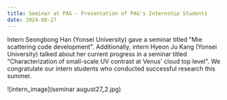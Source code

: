 ```yaml
---
title: Seminar at PAG - Presentation of PAG's Internship Students
date: 2024-08-27
---
```


Intern Seongbong Han (Yonsei University) gave a seminar titled "Mie scattering code development". Additionally, intern Hyeon Ju Kang (Yonsei University) talked about her current progress in a seminar titled "Characterization of small-scale UV contrast at Venus' cloud top level". We congratulate our intern students who conducted successful research this summer.

![intern_image](seminar august27_2.jpg)